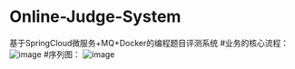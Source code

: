 # Online-Judge-System
基于SpringCloud微服务+MQ+Docker的编程题目评测系统
#业务的核心流程：
![image](https://github.com/user-attachments/assets/f6d92e72-eda8-40d6-90c4-44902fd66ecf)
#序列图：
![image](https://github.com/user-attachments/assets/91cf2e39-dd18-432c-a84c-a6805a1f988b)

